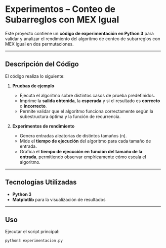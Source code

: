 # Experimentos – Conteo de Subarreglos con MEX Igual

Este proyecto contiene un **código de experimentación en Python 3** para validar y analizar el rendimiento del algoritmo de conteo de subarreglos con MEX igual en dos permutaciones.

---

## Descripción del Código

El código realiza lo siguiente:

1. **Pruebas de ejemplo**  
   - Ejecuta el algoritmo sobre distintos casos de prueba predefinidos.  
   - Imprime la **salida obtenida**, la **esperada** y si el resultado es **correcto** o **incorrecto**.  
   - Permite validar que el algoritmo funciona correctamente según la subestructura óptima y la función de recurrencia.

2. **Experimentos de rendimiento**  
   - Genera entradas aleatorias de distintos tamaños \(n\).  
   - Mide el **tiempo de ejecución** del algoritmo para cada tamaño de entrada.  
   - Grafica el **tiempo de ejecución en función del tamaño de la entrada**, permitiendo observar empíricamente cómo escala el algoritmo.

---

## Tecnologías Utilizadas

- **Python 3**  
- **Matplotlib** para la visualización de resultados

---

## Uso

Ejecutar el script principal:
```bash
python3 experimentacion.py
